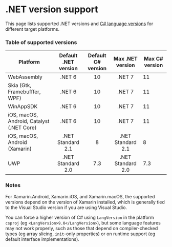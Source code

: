 # .NET version support

This page lists supported .NET versions and [C# language versions](https://docs.microsoft.com/en-us/dotnet/csharp/language-reference/configure-language-version) for different target platforms.

### Table of supported versions

| Platform                                   | Default .NET version | Default C# version |  Max .NET version | Max C# version |
|--------------------------------------------|:--------------------:|:------------------:|:-----------------:|----------------|
| WebAssembly                                | .NET 6               | 10                 | .NET 7            | 11             |
| Skia (Gtk, Framebufffer, WPF)              | .NET 6               | 10                 | .NET 7            | 11             |
| WinAppSDK                                  | .NET 6               | 10                 | .NET 7            | 11             |
| iOS, macOS, Android, Catalyst (.NET Core)  | .NET 6               | 10                 | .NET 7            | 11             |
| iOS, macOS, Android (Xamarin)              | .NET Standard 2.1    | 8                  | .NET Standard 2.1 | 8              |
| UWP                                        | .NET Standard 2.0    | 7.3                | .NET Standard 2.0 | 7.3            |

### Notes

For Xamarin.Android, Xamarin.iOS, and Xamarin.macOS, the supported versions depend on the version of Xamarin installed, which is generally tied to the Visual Studio version if you are using Visual Studio.

You can force a higher version of C# using `LangVersion` in the platform `csproj` (eg `<LangVersion>9.0</LangVersion>`), but some language features may not work properly, such as those that depend on compiler-checked types (eg array slicing, `init`-only properties) or on runtime support (eg default interface implementations).
